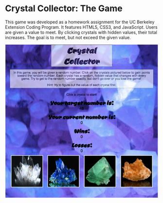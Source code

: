 # Crystal Collector: The Game
This game was developed as a homework assignment for the UC Berkeley Extension Coding Program. It features HTML5, CSS3, and JavaScript. Users are given a value to meet. By clicking crystals with hidden values, their total increases. The goal is to meet, but not exceed the given value.

![alt text](crystal-collector-screenshot.png "crystal collector")
